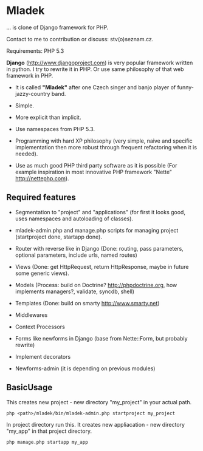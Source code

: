 # Mladek #
... is clone of Django framework for PHP.

Contact to me to contribution or discuss: stv(o)seznam.cz.

Requirements: PHP 5.3

**Django** (http://www.djangoproject.com) is very popular framework written in python. I try to rewrite it in PHP. Or use same philosophy of that web framework in PHP.

  * It is called **"Mladek"** after one Czech singer and banjo player of funny-jazzy-country band.

  * Simple.

  * More explicit than implicit.

  * Use namespaces from PHP 5.3.

  * Programming with hard XP philosophy (very simple, naive and specific implementation then more robust through frequent refactoring when it is needed).

  * Use as much good PHP third party software as it is possible (For example inspiration in most innovative PHP framework "Nette" http://nettephp.com).


## Required features ##

  * Segmentation to "project" and "applications" (for first it looks good, uses namespaces and autoloading of classes).

  * mladek-admin.php and manage.php scripts for managing project (startproject done, startapp done).

  * Router with reverse like in Django (Done: routing, pass parameters, optional parameters, include urls, named routes)

  * Views (Done: get HttpRequest, return HttpResponse, maybe in future some generic views).

  * Models (Process: build on Doctrine? http://phpdoctrine.org, how implements managers?, validate, syncdb, shell)

  * Templates (Done: build on smarty http://www.smarty.net)

  * Middlewares

  * Context Processors

  * Forms like newforms in Django (base from Nette::Form, but probably rewrite)

  * Implement decorators

  * Newforms-admin (it is depending on previous modules)


## BasicUsage ##

This creates new project - new directory "my\_project" in your actual path.
```
php <path>/mladek/bin/mladek-admin.php startproject my_project
```

In project directory run this. It creates new appliacation - new directory "my\_app" in that project directory.
```
php manage.php startapp my_app
```